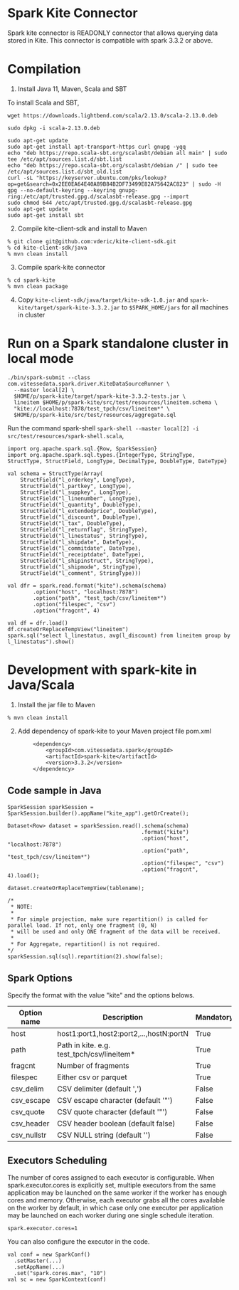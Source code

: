 # Spark Kite Connector

Spark kite connector is READONLY connector that allows querying data stored in Kite.  This connector is compatible with spark 3.3.2 or above.

# Compilation

1. Install Java 11, Maven, Scala and SBT

To install Scala and SBT,

```
wget https://downloads.lightbend.com/scala/2.13.0/scala-2.13.0.deb

sudo dpkg -i scala-2.13.0.deb

sudo apt-get update
sudo apt-get install apt-transport-https curl gnupg -yqq
echo "deb https://repo.scala-sbt.org/scalasbt/debian all main" | sudo tee /etc/apt/sources.list.d/sbt.list
echo "deb https://repo.scala-sbt.org/scalasbt/debian /" | sudo tee /etc/apt/sources.list.d/sbt_old.list
curl -sL "https://keyserver.ubuntu.com/pks/lookup?op=get&search=0x2EE0EA64E40A89B84B2DF73499E82A75642AC823" | sudo -H gpg --no-default-keyring --keyring gnupg-ring:/etc/apt/trusted.gpg.d/scalasbt-release.gpg --import
sudo chmod 644 /etc/apt/trusted.gpg.d/scalasbt-release.gpg
sudo apt-get update
sudo apt-get install sbt
```

2. Compile kite-client-sdk and install to Maven

```
% git clone git@github.com:vderic/kite-client-sdk.git
% cd kite-client-sdk/java
% mvn clean install
```

3. Compile spark-kite connector

```
% cd spark-kite
% mvn clean package
```

4. Copy `kite-client-sdk/java/target/kite-sdk-1.0.jar` and `spark-kite/target/spark-kite-3.3.2.jar` to `$SPARK_HOME/jars` for all machines in cluster

# Run on a Spark standalone cluster in local mode

```
./bin/spark-submit --class com.vitessedata.spark.driver.KiteDataSourceRunner \
  --master local[2] \
  $HOME/p/spark-kite/target/spark-kite-3.3.2-tests.jar \
  lineitem $HOME/p/spark-kite/src/test/resources/lineitem.schema \
  "kite://localhost:7878/test_tpch/csv/lineitem*" \
  $HOME/p/spark-kite/src/test/resources/aggregate.sql
 ```


Run the command spark-shell `spark-shell --master local[2] -i src/test/resources/spark-shell.scala`,

```
import org.apache.spark.sql.{Row, SparkSession}
import org.apache.spark.sql.types.{IntegerType, StringType, StructType, StructField, LongType, DecimalType, DoubleType, DateType}

val schema = StructType(Array(
    StructField("l_orderkey", LongType),
    StructField("l_partkey", LongType),
    StructField("l_suppkey", LongType),
    StructField("l_linenumber", LongType),
    StructField("l_quantity", DoubleType),
    StructField("l_extendedprice", DoubleType),
    StructField("l_discount", DoubleType),
    StructField("l_tax", DoubleType),
    StructField("l_returnflag", StringType),
    StructField("l_linestatus", StringType),
    StructField("l_shipdate", DateType),
    StructField("l_commitdate", DateType),
    StructField("l_receiptdate", DateType),
    StructField("l_shipinstruct", StringType),
    StructField("l_shipmode", StringType),
    StructField("l_comment", StringType)))

val dfr = spark.read.format("kite").schema(schema)
        .option("host", "localhost:7878")
        .option("path", "test_tpch/csv/lineitem*")
        .option("filespec", "csv")
        .option("fragcnt", 4)
        
val df = dfr.load()
df.createOrReplaceTempView("lineitem")
spark.sql("select l_linestatus, avg(l_discount) from lineitem group by l_linestatus").show()

```

# Development with spark-kite in Java/Scala

1. Install the jar file to Maven

```
% mvn clean install
```

2. Add dependency of spark-kite to your Maven project file pom.xml

```
        <dependency>
            <groupId>com.vitessedata.spark</groupId>
            <artifactId>spark-kite</artifactId>
            <version>3.3.2</version>
        </dependency>
```

## Code sample in Java

```
SparkSession sparkSession = SparkSession.builder().appName("kite_app").getOrCreate();

Dataset<Row> dataset = sparkSession.read().schema(schema)
                                          .format("kite")
                                          .option("host", "localhost:7878")
                                          .option("path", "test_tpch/csv/lineitem*")
                                          .option("filespec", "csv")
                                          .option("fragcnt", 4).load();

dataset.createOrReplaceTempView(tablename);

/*
 * NOTE:
 *
 * For simple projection, make sure repartition() is called for parallel load. If not, only one fragment (0, N)
 * will be used and only ONE fragment of the data will be received.
 *
 * For Aggregate, repartition() is not required.
*/
sparkSession.sql(sql).repartition(2).show(false);
```

## Spark Options

Specify the format with the value "kite" and the options belows.

| Option name | Description | Mandatory |
|-------------|-------------|----------|
| host        | host1:port1,host2:port2,...,hostN:portN |  True |
| path        | Path in kite. e.g. test_tpch/csv/lineitem\* | True |
| fragcnt     | Number of fragments | True |
| filespec    | Either csv or parquet | True |
| csv_delim   | CSV delimiter (default ',') | False |
| csv_escape  | CSV escape character (default '"') | False |
| csv_quote   | CSV quote character (default '"') | False |
| csv_header  | CSV header boolean (default false) | False |
| csv_nullstr | CSV NULL string (default '') | False |

## Executors Scheduling
The number of cores assigned to each executor is configurable. When spark.executor.cores is explicitly set, multiple executors from the same application may be launched on the same worker if the worker has enough cores and memory. Otherwise, each executor grabs all the cores available on the worker by default, in which case only one executor per application may be launched on each worker during one single schedule iteration.

```
spark.executor.cores=1
```

You can also configure the executor in the code.

```
val conf = new SparkConf()
  .setMaster(...)
  .setAppName(...)
  .set("spark.cores.max", "10")
val sc = new SparkContext(conf)
```


